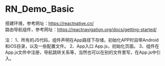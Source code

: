 # RN_Demo_Basic

搭建环境，参考网址：https://reactnative.cn/     
路由导航组件，参考网址：https://reactnavigation.org/docs/getting-started/

注：
1、所有的JS代码，组件声明在App路径下存储，初始化APP时自带Android和iOS目录，以及一些配置文件。
2、App入口 App.js，初始化页面。
3、组件在App.js文件中注册，导航跳转关系等，当然也可以在别的文件里写，在App.js中引入。
